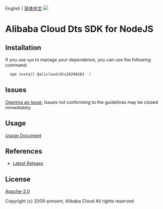English | [简体中文](README-CN.md)
![](https://aliyunsdk-pages.alicdn.com/icons/AlibabaCloud.svg)

# Alibaba Cloud Dts SDK for NodeJS

## Installation
If you use `npm` to manage your dependence, you can use the following command:

```sh
  npm install @alicloud/dts20200101 -S
```

## Issues
[Opening an Issue](https://github.com/aliyun/alibabacloud-typescript-sdk/issues/new), Issues not conforming to the guidelines may be closed immediately.

## Usage
[Usage Document](https://github.com/aliyun/alibabacloud-typescript-sdk/blob/master/docs/Usage-EN.md#quick-examples)

## References
* [Latest Release](https://github.com/aliyun/alibabacloud-typescript-sdk/)

## License
[Apache-2.0](http://www.apache.org/licenses/LICENSE-2.0)

Copyright (c) 2009-present, Alibaba Cloud All rights reserved.
